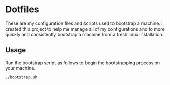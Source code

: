 # Dotfiles

These are my configuration files and scripts used to bootstrap a machine.
I created this project to help me manage all of my configurations and to more quickly and consistently bootstrap a machine from a fresh linux installation.

## Usage
Run the bootstrap script as follows to begin the bootstrapping process on your machine.
```
./bootstrap.sh
```
